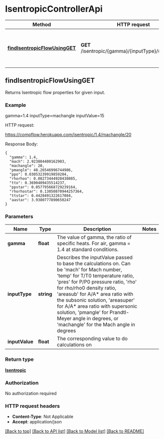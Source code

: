 # IsentropicControllerApi

Method | HTTP request | Description
------------- | ------------- | -------------
[**findIsentropicFlowUsingGET**](IsentropicControllerApi.md#findIsentropicFlowUsingGET) | **GET** /isentropic/{gamma}/{inputType}/{inputValue} | Returns Isentropic flow properties for given input.


## **findIsentropicFlowUsingGET**

Returns Isentropic flow properties for given input.

### Example

 gamma=1.4 inputType=machangle inputValue=15
 
 HTTP request:
 
 https://compflow.herokuapp.com/isentropic/1.4/machangle/20
 
 Response Body:
````
{
  "gamma": 1.4,
  "mach": 2.923804400162903,
  "machangle": 20,
  "pmangle": 48.26546996744986,
  "ppo": 0.03053239919859204,
  "rhorhoo": 0.08273444920438085,
  "tto": 0.3690409435514237,
  "ppstar": 0.057795668729239164,
  "rhorhostar": 0.13050870944257364,
  "ttstar": 0.4428491322617084,
  "aastar": 3.9380777890650247
}
````

### Parameters

Name | Type | Description  | Notes
------------- | ------------- | ------------- | -------------
 **gamma** | **float** | The value of gamma, the ratio of specific heats. For air, gamma = 1.4 at standard conditions. |
 **inputType** | **string** | Describes the inputValue passed to base the calculations on. Can be 'mach' for Mach number, 'temp' for T/T0 temperature ratio, 'pres' for P/P0 pressure ratio, 'rho' for rho/rho0 density ratio, 'areasub' for A/A* area ratio with the subsonic solution, 'areasuper' for A/A* area ratio with supersonic solution, 'pmangle' for Prandtl-Meyer angle in degrees, or 'machangle' for the Mach angle in degrees |
 **inputValue** | **float** | The corresponding value to do calculations on |

### Return type

[**Isentropic**](Isentropic.md)

### Authorization

No authorization required

### HTTP request headers

 - **Content-Type**: Not Applicable
 - **Accept**: application/json

[[Back to top]](#) [[Back to API list]](../README.md#documentation-for-api-endpoints) [[Back to Model list]](../README.md#documentation-for-models) [[Back to README]](../README.md)

